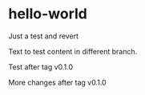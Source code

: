 # hello-world
Just a test and revert

Text to test content in different branch.

Test after tag v0.1.0

More changes after tag v0.1.0
